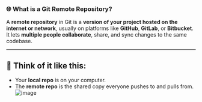 ### 🌐 What is a Git Remote Repository?

A **remote repository** in Git is a **version of your project hosted on the internet or network**, usually on platforms like **GitHub**, **GitLab**, or **Bitbucket**. It lets **multiple people collaborate**, share, and sync changes to the same codebase.

---

## 🧠 Think of it like this:

* Your **local repo** is on your computer.
* The **remote repo** is the shared copy everyone pushes to and pulls from.
![image](https://github.com/user-attachments/assets/3aff795e-b226-414b-89d1-01021bb3a530)
